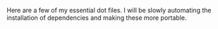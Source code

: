 Here are a few of my essential dot files. I will be slowly automating the installation of dependencies and making these more portable.
